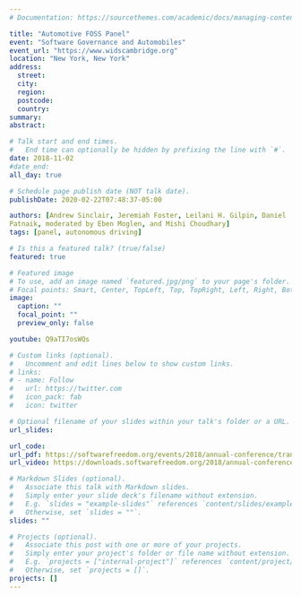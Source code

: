 ```yaml
---
# Documentation: https://sourcethemes.com/academic/docs/managing-content/

title: "Automotive FOSS Panel"
event: "Software Governance and Automobiles"
event_url: "https://www.widscambridge.org"
location: "New York, New York"
address:
  street:
  city:
  region:
  postcode:
  country:
summary:
abstract:

# Talk start and end times.
#   End time can optionally be hidden by prefixing the line with `#`.
date: 2018-11-02
#date_end: 
all_day: true

# Schedule page publish date (NOT talk date).
publishDate: 2020-02-22T07:48:37-05:00

authors: [Andrew Sinclair, Jeremiah Foster, Leilani H. Gilpin, Daniel
Patnaik, moderated by Eben Moglen, and Mishi Choudhary] 
tags: [panel, autonomous driving]

# Is this a featured talk? (true/false)
featured: true

# Featured image
# To use, add an image named `featured.jpg/png` to your page's folder. 
# Focal points: Smart, Center, TopLeft, Top, TopRight, Left, Right, BottomLeft, Bottom, BottomRight.
image: 
  caption: ""
  focal_point: ""
  preview_only: false

youtube: Q9aTI7osWQs

# Custom links (optional).
#   Uncomment and edit lines below to show custom links.
# links:
# - name: Follow
#   url: https://twitter.com
#   icon_pack: fab
#   icon: twitter

# Optional filename of your slides within your talk's folder or a URL.
url_slides:

url_code:
url_pdf: https://softwarefreedom.org/events/2018/annual-conference/transcripts/automotive_foss.html
url_video: https://downloads.softwarefreedom.org/2018/annual-conference/3-automotive-hd.webm

# Markdown Slides (optional).
#   Associate this talk with Markdown slides.
#   Simply enter your slide deck's filename without extension.
#   E.g. `slides = "example-slides"` references `content/slides/example-slides.md`.
#   Otherwise, set `slides = ""`.
slides: ""

# Projects (optional).
#   Associate this post with one or more of your projects.
#   Simply enter your project's folder or file name without extension.
#   E.g. `projects = ["internal-project"]` references `content/project/deep-learning/index.md`.
#   Otherwise, set `projects = []`.
projects: []
---
```

